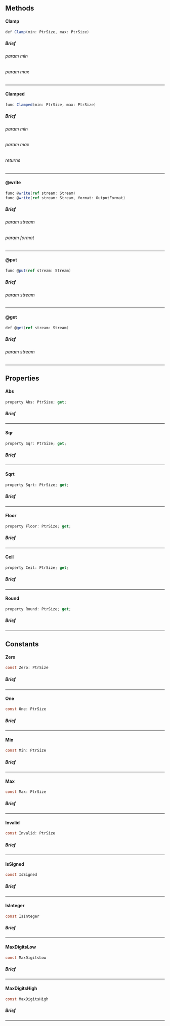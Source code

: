 Methods
---

#### Clamp

```C#
def Clamp(min: PtrSize, max: PtrSize)
```

##### Brief

###### param min

###### param max

***

#### Clamped

```C#
func Clamped(min: PtrSize, max: PtrSize)
```

##### Brief

###### param min

###### param max

###### returns

***

#### @write

```C#
func @write(ref stream: Stream)
func @write(ref stream: Stream, format: OutputFormat)
```

##### Brief

###### param stream

###### param format

***

#### @put

```C#
func @put(ref stream: Stream)
```

##### Brief

###### param stream

***

#### @get

```C#
def @get(ref stream: Stream)
```

##### Brief

###### param stream

***

Properties
---

#### Abs

```C#
property Abs: PtrSize; get;
```

##### Brief

***

#### Sqr

```C#
property Sqr: PtrSize; get;
```

##### Brief

***

#### Sqrt

```C#
property Sqrt: PtrSize; get;
```

##### Brief

***

#### Floor

```C#
property Floor: PtrSize; get;
```

##### Brief

***

#### Ceil

```C#
property Ceil: PtrSize; get;
```

##### Brief

***

#### Round

```C#
property Round: PtrSize; get;
```

##### Brief

***

Constants
---

#### Zero

```C#
const Zero: PtrSize
```

##### Brief

***

#### One

```C#
const One: PtrSize
```

##### Brief

***

#### Min

```C#
const Min: PtrSize
```

##### Brief

***

#### Max

```C#
const Max: PtrSize
```

##### Brief

***

#### Invalid

```C#
const Invalid: PtrSize
```

##### Brief

***

#### IsSigned

```C#
const IsSigned
```

##### Brief

***

#### IsInteger

```C#
const IsInteger
```

##### Brief

***

#### MaxDigitsLow

```C#
const MaxDigitsLow
```

##### Brief

***

#### MaxDigitsHigh

```C#
const MaxDigitsHigh
```

##### Brief

***

